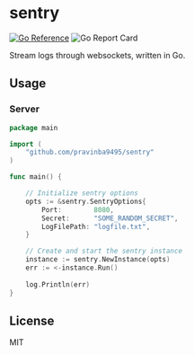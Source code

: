 # sentry
[![Go Reference](https://pkg.go.dev/badge/github.com/pravinba9495/sentry.svg)](https://pkg.go.dev/github.com/pravinba9495/sentry) ![Go Report Card](https://goreportcard.com/badge/github.com/pravinba9495/sentry)

Stream logs through websockets, written in Go.

## Usage
### Server
```go
package main

import (
    "github.com/pravinba9495/sentry"
)

func main() {

    // Initialize sentry options 
    opts := &sentry.SentryOptions{
		Port:        8080,
		Secret:      "SOME_RANDOM_SECRET",
		LogFilePath: "logfile.txt",
	}

    // Create and start the sentry instance
    instance := sentry.NewInstance(opts)
    err := <-instance.Run()
    
    log.Println(err)
}
```

## License
MIT
